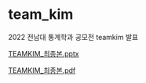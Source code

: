 # team_kim
2022 전남대 통계학과 공모전 teamkim 발표

[TEAMKIM_최종본.pptx](https://github.com/cocomomo99/team_kim/files/12683991/TEAMKIM_.pptx)

[TEAMKIM_최종본.pdf](https://github.com/cocomomo99/team_kim/files/14787188/TEAMKIM_.pdf)
